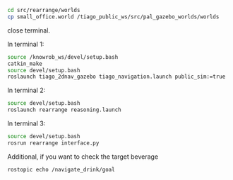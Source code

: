 ```bash
cd src/rearrange/worlds
cp small_office.world /tiago_public_ws/src/pal_gazebo_worlds/worlds
```
close terminal.

In terminal 1:
```bash
source /knowrob_ws/devel/setup.bash
catkin_make
source devel/setup.bash
roslaunch tiago_2dnav_gazebo tiago_navigation.launch public_sim:=true
```

In terminal 2:
```bash
source devel/setup.bash
roslaunch rearrange reasoning.launch
```


In terminal 3:
```bash
source devel/setup.bash
rosrun rearrange interface.py
```

Additional, if you want to check the target beverage
```bash
rostopic echo /navigate_drink/goal
```